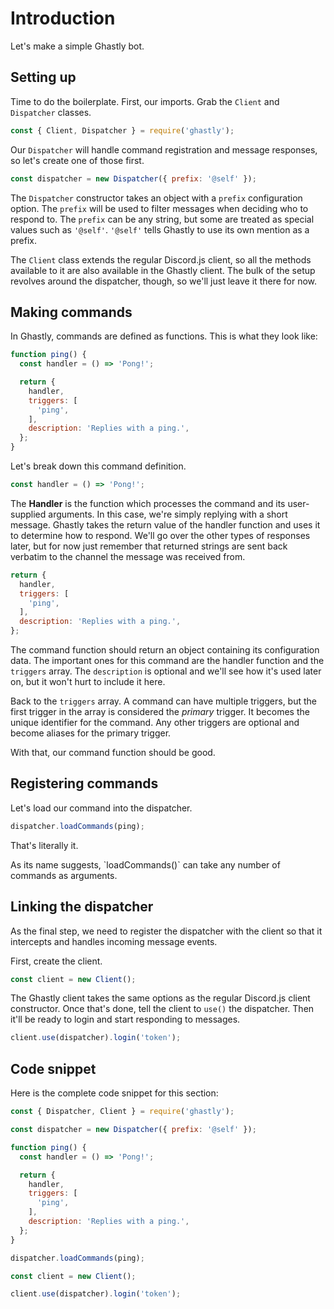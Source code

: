 # Introduction
Let's make a simple Ghastly bot.

## Setting up
Time to do the boilerplate. First, our imports. Grab the `Client` and `Dispatcher` classes.

```js
const { Client, Dispatcher } = require('ghastly');
```

Our `Dispatcher` will handle command registration and message responses, so let's create one of those first.

```js
const dispatcher = new Dispatcher({ prefix: '@self' });
```

The `Dispatcher` constructor takes an object with a `prefix` configuration option. The `prefix` will be used to filter messages when deciding who to respond to. The `prefix` can be any string, but some are treated as special values such as `'@self'`. `'@self'` tells Ghastly to use its own mention as a prefix.

The `Client` class extends the regular Discord.js client, so all the methods available to it are also available in the Ghastly client. The bulk of the setup revolves around the dispatcher, though, so we'll just leave it there for now.

## Making commands
In Ghastly, commands are defined as functions. This is what they look like:

```js
function ping() {
  const handler = () => 'Pong!';

  return {
    handler,
    triggers: [
      'ping',
    ],
    description: 'Replies with a ping.',
  };
}
```

Let's break down this command definition.

```js
const handler = () => 'Pong!';
```

The **Handler** is the function which processes the command and its user-supplied arguments. In this case, we're simply replying with a short message. Ghastly takes the return value of the handler function and uses it to determine how to respond. We'll go over the other types of responses later, but for now just remember that returned strings are sent back verbatim to the channel the message was received from.

```js
return {
  handler,
  triggers: [
    'ping',
  ],
  description: 'Replies with a ping.',
};
```

The command function should return an object containing its configuration data. The important ones for this command are the handler function and the `triggers` array. The `description` is optional and we'll see how it's used later on, but it won't hurt to include it here.

Back to the `triggers` array. A command can have multiple triggers, but the first trigger in the array is considered the *primary* trigger. It becomes the unique identifier for the command. Any other triggers are optional and become aliases for the primary trigger.

With that, our command function should be good.

## Registering commands
Let's load our command into the dispatcher.

```js
dispatcher.loadCommands(ping);
```

That's literally it.

<p class="tip">
  As its name suggests, `loadCommands()` can take any number of commands as arguments.
</p>

## Linking the dispatcher
As the final step, we need to register the dispatcher with the client so that it intercepts and handles incoming message events.

First, create the client.

```js
const client = new Client();
```

The Ghastly client takes the same options as the regular Discord.js client constructor. Once that's done, tell the client to `use()` the dispatcher. Then it'll be ready to login and start responding to messages.

```js
client.use(dispatcher).login('token');
```

## Code snippet
Here is the complete code snippet for this section:

```js
const { Dispatcher, Client } = require('ghastly');

const dispatcher = new Dispatcher({ prefix: '@self' });

function ping() {
  const handler = () => 'Pong!';

  return {
    handler,
    triggers: [
      'ping',
    ],
    description: 'Replies with a ping.',
  };
}

dispatcher.loadCommands(ping);

const client = new Client();

client.use(dispatcher).login('token');
```
